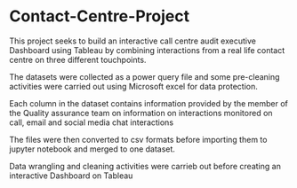 # Contact-Centre-Project
This project seeks to build an interactive call centre audit executive Dashboard using Tableau by combining interactions from a real life contact centre on three different touchpoints.

The datasets were collected as a power query file and some pre-cleaning activities were carried out using Microsoft excel for data protection.

Each column in the dataset contains information provided by the member of the Quality assurance team on information on interactions monitored on call, email and social media chat interactions

The files were then converted to csv formats before importing them to jupyter notebook and merged to one dataset.

Data wrangling and cleaning activities were carrieb out before creating an interactive Dashboard on Tableau
